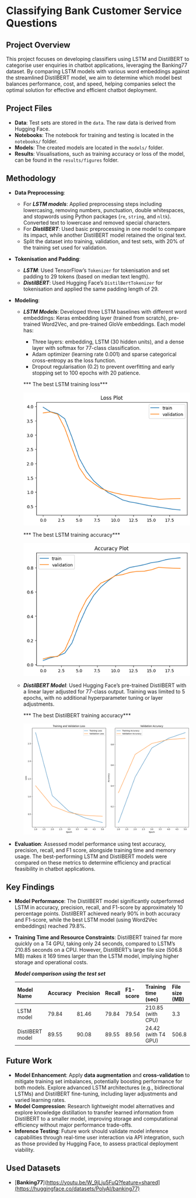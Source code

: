 # Classifying Bank Customer Service Questions
## Project Overview
This project focuses on developing classifiers using LSTM and DistilBERT to categorise user enquiries in chatbot applications, leveraging the Banking77 dataset. By comparing LSTM models with various word embeddings against the streamlined DistilBERT model, we aim to determine which model best balances performance, cost, and speed, helping companies select the optimal solution for effective and efficient chatbot deployment.

## Project Files
- **Data**: Test sets are stored in the `data`. The raw data is derived from Hugging Face.
- **Notebooks**: The notebook for training and testing is located in the `notebooks/` folder.
- **Models**: The created models are located in the `models/` folder.
- **Results**: Visualisations, such as training accuracy or loss of the model, can be found in the `results/figures` folder.

## Methodology 
- **Data Preprocessing**:
  - For ***LSTM models***: Applied preprocessing steps including lowercasing, removing numbers, punctuation, double whitespaces, and stopwords using Python packages (`re`, `string`, and `nltk`). Converted text to lowercase and removed special characters.
  - For ***DistilBERT***: Used basic preprocessing in one model to compare its impact, while another DistilBERT model retained the original text.
  - Split the dataset into training, validation, and test sets, with 20% of the training set used for validation.

- **Tokenisation and Padding**:
  - ***LSTM***: Used TensorFlow’s `Tokenizer` for tokenisation and set padding to 29 tokens (based on median text length).
  - ***DistilBERT***: Used Hugging Face’s `DistilBertTokenizer` for tokenisation and applied the same padding length of 29.

- **Modeling**:
  - ***LSTM Models***: Developed three LSTM baselines with different word embeddings: Keras embedding layer (trained from scratch), pre-trained Word2Vec, and pre-trained GloVe embeddings. Each model has:
    - Three layers: embedding, LSTM (30 hidden units), and a dense layer with softmax for 77-class classification.
    - Adam optimizer (learning rate 0.001) and sparse categorical cross-entropy as the loss function.
    - Dropout regularisation (0.2) to prevent overfitting and early stopping set to 100 epochs with 20 patience.

    *** The best LSTM training loss***
    
    ![lstm-best-model-training-loss](results/figures/lstm-best-model-training-loss.png)

    *** The best LSTM training accuracy***
    
    ![lstm-best-model-training-accuracy](results/figures/lstm-best-model-training-accuracy.png)

  - ***DistilBERT Model***: Used Hugging Face’s pre-trained DistilBERT with a linear layer adjusted for 77-class output. Training was limited to 5 epochs, with no additional hyperparameter tuning or layer adjustments.

    *** The best DistilBERT training accuracy***
    
    ![distilbert-training-plot](results/figures/distilbert-training-plot.png)

- **Evaluation**: Assessed model performance using test accuracy, precision, recall, and F1 score, alongside training time and memory usage. The best-performing LSTM and DistilBERT models were compared on these metrics to determine efficiency and practical feasibility in chatbot applications.

## Key Findings
- **Model Performance**: The DistilBERT model significantly outperformed LSTM in accuracy, precision, recall, and F1-score by approximately 10 percentage points. DistilBERT achieved nearly 90% in both accuracy and F1-score, while the best LSTM model (using Word2Vec embeddings) reached 79.8%.
- **Training Time and Resource Constraints**: DistilBERT trained far more quickly on a T4 GPU, taking only 24 seconds, compared to LSTM’s 210.85 seconds on a CPU. However, DistilBERT’s large file size (506.8 MB) makes it 169 times larger than the LSTM model, implying higher storage and operational costs.

  ***Model comparison using the test set***
  
  | Model Name | Accuracy | Precision | Recall | F1-score | Training time (sec) | File size (MB) |
  | --- | --- | --- | --- | --- | --- | --- |
  | LSTM model | 79.84 | 81.46 | 79.84 | 79.54 | 210.85 (with CPU) | 3.3 |
  | DistilBERT model | 89.55 | 90.08 | 89.55 | 89.56 | 24.42 (with T4 GPU)	| 506.8 |

## Future Work
- **Model Enhancement**: Apply **data augmentation** and **cross-validation** to mitigate training set imbalances, potentially boosting performance for both models. Explore advanced LSTM architectures (e.g., bidirectional LSTMs) and DistilBERT fine-tuning, including layer adjustments and varied learning rates.
- **Model Compression**: Research lightweight model alternatives and explore knowledge distillation to transfer learned information from DistilBERT to a smaller model, improving storage and computational efficiency without major performance trade-offs.
- **Inference Testing**: Future work should validate model inference capabilities through real-time user interaction via API integration, such as those provided by Hugging Face, to assess practical deployment viability.


## Used Datasets
- [**Banking77**](https://youtu.be/W_9jLju5FuQ?feature=shared](https://huggingface.co/datasets/PolyAI/banking77)
